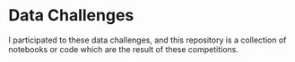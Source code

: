 # Data Challenges


I participated to these data challenges, and this repository is 
a collection of notebooks or code which are the result of these competitions.
